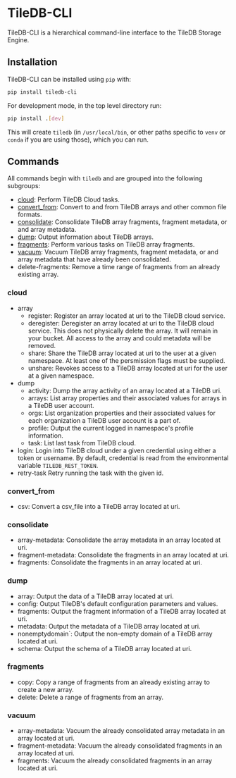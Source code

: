 # TileDB-CLI

TileDB-CLI is a hierarchical command-line interface to the TileDB Storage Engine.

## Installation

TileDB-CLI can be installed using `pip` with:

```bash
pip install tiledb-cli
```

For development mode, in the top level directory run:

```bash
pip install .[dev]
```

This will create `tiledb` (in `/usr/local/bin`, or other paths specific to `venv` or `conda` if you are using those), which you can run.

## Commands

All commands begin with `tiledb` and are grouped into the following subgroups:
* [cloud](#cloud): Perform TileDB Cloud tasks.
* [convert_from](#convert_from): Convert to and from TileDB arrays and other common file formats.
* [consolidate](#consolidate): Consolidate TileDB array fragments, fragment metadata, or and array metadata.
* [dump](#dump): Output information about TileDB arrays.
* [fragments](#fragments): Perform various tasks on TileDB array fragments.
* [vacuum](#vacuum): Vacuum TileDB array fragments, fragment metadata, or and array metadata that have already been consolidated.
* delete-fragments: Remove a time range of fragments from an already existing array.

### cloud
* array
    * register: Register an array located at uri to the TileDB cloud service.
    * deregister: Deregister an array located at uri to the TileDB cloud service. This does not physically delete the array. It will remain in your bucket. All access to the array and could metadata will be removed.
    * share: Share the TileDB array located at uri to the user at a given namespace. At least one of the persmission flags must be supplied.
    * unshare: Revokes access to a TileDB array located at uri for the user at a given namespace.
* dump
    * activity: Dump the array activity of an array located at a TileDB uri.
    * arrays: List array properties and their associated values for arrays in a TileDB user account.
    * orgs: List organization properties and their associated values for each organization a TileDB user account is a part of.
    * profile: Output the current logged in namespace's profile information.
    * task: List last task from TileDB cloud.
* login: Login into TileDB cloud under a given credential using either a token or username. By default, credential is read from the environmental variable `TILEDB_REST_TOKEN`.
* retry-task  Retry running the task with the given id.
### convert_from
* csv: Convert a csv_file into a TileDB array located at uri.
### consolidate
* array-metadata: Consolidate the array metadata in an array located at uri.
* fragment-metadata: Consolidate the fragments in an array located at uri.
* fragments: Consolidate the fragments in an array located at uri.
### dump
* array: Output the data of a TileDB array located at uri.
* config: Output TileDB's default configuration parameters and values.
* fragments: Output the fragment information of a TileDB array located at uri.
* metadata: Output the metadata of a TileDB array located at uri.
* nonemptydomain`: Output the non-empty domain of a TileDB array located at uri.
* schema: Output the schema of a TileDB array located at uri.
### fragments
* copy: Copy a range of fragments from an already existing array to create a new array.
* delete: Delete a range of fragments from an array.
### vacuum
* array-metadata: Vacuum the already consolidated array metadata in an array located at uri.
* fragment-metadata: Vacuum the already consolidated fragments in an array located at uri.
* fragments: Vacuum the already consolidated fragments in an array located at uri.
